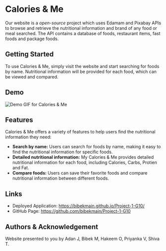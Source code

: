 # Calories & Me

Our website is a *open-source* project which uses Edamam and Pixabay APIs to browse and retrieve the nutritional information and brand of any food or meal searched. The API contains a database of foods, restaurant items, fast foods and package foods.

## Getting Started
To use Calories & Me, simply visit the website and start searching for foods by name. Nutritional information will be provided for each food, which can be viewed and compared.

## Demo

![Demo GIF for Calories & Me](https://github.com/bibekmain/Project-1-G10/blob/main/assets/Calories%20%26%20Me.gif)

## Features
Calories & Me offers a variety of features to help users find the nutritional information they need:

- **Search by name:** Users can search for foods by name, making it easy to find the nutritional information for specific foods.
- **Detailed nutritional information:** My Calories & Me provides detailed nutritional information for each food, including Calories, Carbs, Protien and Fat.
- **Compare foods:** Users can save their favorite foods and compare nutritional information between different foods.

## Links
* Deployed Application: https://bibekmain.github.io/Project-1-G10/
* GitHub Page: https://github.com/bibekmain/Project-1-G10

## Authors & Acknowledgement
Website presented to you by Adan J, Bibek M, Hakeem O, Priyanka V, Shiva T.
